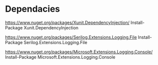 ﻿# Dependacies
https://www.nuget.org/packages/Xunit.DependencyInjection/
Install-Package Xunit.DependencyInjection

https://www.nuget.org/packages/Serilog.Extensions.Logging.File
Install-Package Serilog.Extensions.Logging.File

https://www.nuget.org/packages/Microsoft.Extensions.Logging.Console/
Install-Package Microsoft.Extensions.Logging.Console